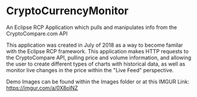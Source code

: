 # CryptoCurrencyMonitor
An Eclipse RCP Application which pulls and manipulates info from the CryptoCompare.com API

This application was created in July of 2018 as a way to become familar with the Eclipse RCP framework. This application makes HTTP requests to the CryptoCompare API, pulling price and volume information, and allowing the user to create different types of charts with historical data, as well as monitor live changes in the price within the "Live Feed" perspective.

Demo Images can be found within the Images folder or at this IMGUR Link: https://imgur.com/a/0X8olNZ
